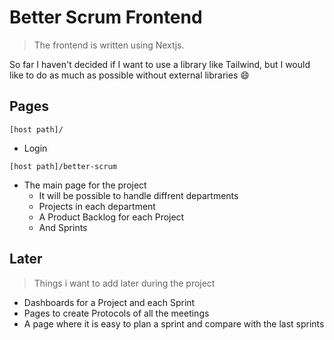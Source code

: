 # Better Scrum Frontend

> The frontend is written using Nextjs.

So far I haven't decided if I want to use a library like Tailwind,
but I would like to do as much as possible without external libraries :smile:

## Pages

`[host path]/`
- Login

`[host path]/better-scrum`
- The main page for the project
  - It will be possible to handle diffrent departments
  - Projects in each department
  - A Product Backlog for each Project
  - And Sprints


## Later

> Things i want to add later during the project

- Dashboards for a Project and each Sprint
- Pages to create Protocols of all the meetings
- A page where it is easy to plan a sprint and compare with the last sprints